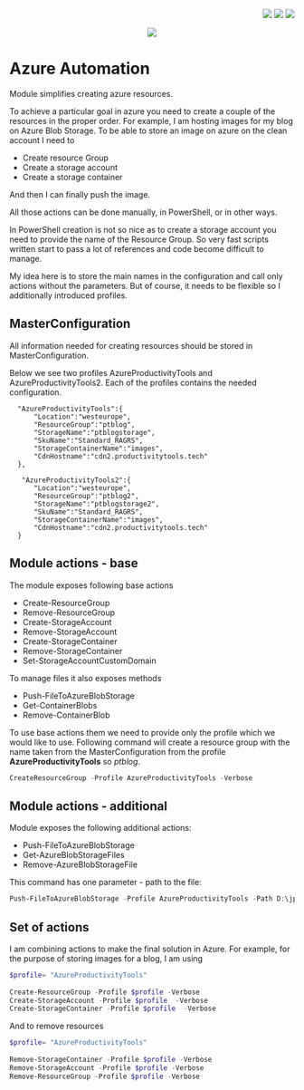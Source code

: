 <!--Category:PowerShell--> 
 <p align="right">
    <a href="https://www.powershellgallery.com/packages/ProductivityTools.AzureAutomation/"><img src="Images/Header/Powershell_border_40px.png" /></a>
    <a href="http://productivitytools.tech/get-onedrivedirectory/"><img src="Images/Header/ProductivityTools_green_40px_2.png" /><a> 
    <a href="https://github.com/pwujczyk/ProductivityTools.AzureAutomation"><img src="Images/Header/Github_border_40px.png" /></a>
</p>
<p align="center">
    <a href="http://http://productivitytools.tech/">
        <img src="Images/Header/LogoTitle_green_500px.png" />
    </a>
</p>


# Azure Automation

Module simplifies creating azure resources. 
<!--more-->

To achieve a particular goal in azure you need to create a couple of the resources in the proper order. For example, I am hosting images for my blog on Azure Blob Storage. To be able to store an image on azure on the clean account I need to
- Create resource Group
- Create a storage account
- Create a storage container

And then I can finally push the image. 

All those actions can be done manually, in PowerShell, or in other ways. 

In PowerShell creation is not so nice as to create a storage account you need to provide the name of the Resource Group. So very fast scripts written start to pass a lot of references and code become difficult to manage. 

My idea here is to store the main names in the configuration and call only actions without the parameters. But of course, it needs to be flexible so I additionally introduced profiles. 

## MasterConfiguration

All information needed for creating resources should be stored in MasterConfiguration.

Below we see two profiles AzureProductivityTools and AzureProductivityTools2. Each of the profiles contains the needed configuration. 

```
  "AzureProductivityTools":{
      "Location":"westeurope",
      "ResourceGroup":"ptblog",
      "StorageName":"ptblogstorage",
      "SkuName":"Standard_RAGRS",
      "StorageContainerName":"images",
      "CdnHostname":"cdn2.productivitytools.tech"
  },
  
   "AzureProductivityTools2":{
      "Location":"westeurope",
      "ResourceGroup":"ptblog2",
      "StorageName":"ptblogstorage2",
      "SkuName":"Standard_RAGRS",
      "StorageContainerName":"images",
      "CdnHostname":"cdn2.productivitytools.tech"
  }
```

## Module actions - base

The module exposes following base actions

- Create-ResourceGroup
- Remove-ResourceGroup
- Create-StorageAccount
- Remove-StorageAccount
- Create-StorageContainer
- Remove-StorageContainer
- Set-StorageAccountCustomDomain

To manage files it also exposes methods
- Push-FileToAzureBlobStorage
- Get-ContainerBlobs
- Remove-ContainerBlob

To use base actions them we need to provide only the profile which we would like to use. Following command will create a resource group with the name taken from the MasterConfiguration from the profile **AzureProductivityTools** so *ptblog*.

```powershell
CreateResourceGroup -Profile AzureProductivityTools -Verbose
```

## Module actions - additional

Module exposes the following additional actions:

- Push-FileToAzureBlobStorage
- Get-AzureBlobStorageFiles
- Remove-AzureBlobStorageFile


This command has one parameter - path to the file:

```powershell
Push-FileToAzureBlobStorage -Profile AzureProductivityTools -Path D:\jpg\documentation.png
```

## Set of actions

I am combining actions to make the final solution in Azure. For example, for the purpose of storing images for a blog, I am using 

```powershell
$profile= "AzureProductivityTools" 
    
Create-ResourceGroup -Profile $profile -Verbose
Create-StorageAccount -Profile $profile  -Verbose
Create-StorageContainer -Profile $profile  -Verbose
``` 

And to remove resources

```powershell
$profile= "AzureProductivityTools" 
    
Remove-StorageContainer -Profile $profile -Verbose
Remove-StorageAccount -Profile $profile -Verbose
Remove-ResourceGroup -Profile $profile -Verbose

``` 